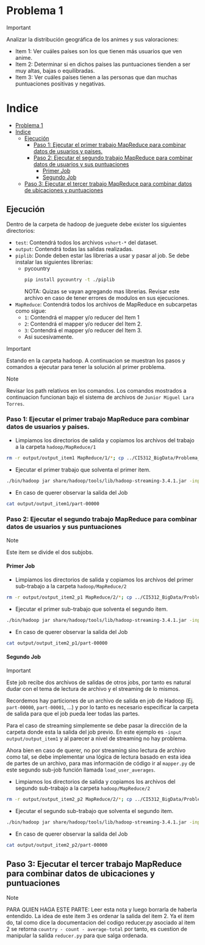 # Problema 1

>[!IMPORTANT]
> Analizar la distribución geográfica de los animes y sus valoraciones:
> * Item 1: Ver cuáles países son los que tienen más usuarios que ven anime.
> * Item 2: Determinar si en dichos países las puntuaciones tienden a ser muy altas, bajas o equilibradas.
> * Item 3: Ver cuáles países tienen a las personas que dan muchas puntuaciones positivas y negativas.

# Indice
- [Problema 1](#problema-1)
- [Indice](#indice)
	- [Ejecución](#ejecución)
		- [Paso 1: Ejecutar el primer trabajo MapReduce para combinar datos de usuarios y paises.](#paso-1-ejecutar-el-primer-trabajo-mapreduce-para-combinar-datos-de-usuarios-y-paises)
		- [Paso 2: Ejecutar el segundo trabajo MapReduce para combinar datos de usuarios y sus puntuaciones](#paso-2-ejecutar-el-segundo-trabajo-mapreduce-para-combinar-datos-de-usuarios-y-sus-puntuaciones)
			- [Primer Job](#primer-job)
			- [Segundo Job](#segundo-job)
	- [Paso 3: Ejecutar el tercer trabajo MapReduce para combinar datos de ubicaciones y puntuaciones](#paso-3-ejecutar-el-tercer-trabajo-mapreduce-para-combinar-datos-de-ubicaciones-y-puntuaciones)

## Ejecución

Dentro de la carpeta de hadoop de jueguete debe exister los siguientes directorios:
- `test`: Contendrá todos los archivos `vshort-*` del dataset.
- `output`: Contendrá todas las salidas realizadas.
- `piplib`: Donde deben estar las librerias a usar y pasar al job. Se debe instalar las siguientes librerias:
  - pycountry
	```bash
	pip install pycountry -t ./piplib
	```
	NOTA: Quizas se vayan agregando mas librerias. Revisar este archivo en caso de tener errores de modulos en sus ejecuciones.
- `MapReduce`: Contendrá todos los archivos de MapReduce en subcarpetas como sigue:
  - `1`: Contendrá el mapper y/o reducer del Item 1
  - `2`: Contendrá el mapper y/o reducer del Item 2.
  - `3`: Contendrá el mapper y/o reducer del Item 3.
  - Asi sucesivamente.

>[!IMPORTANT]
>Estando en la carpeta hadoop.
A continuacion se muestran los pasos y comandos a ejecutar para tener la solución al primer problema.

> [!NOTE]
> Revisar los path relativos en los comandos. Los comandos mostrados a continuacion funcionan bajo el sistema de archivos de `Junior Miguel Lara Torres`.

### Paso 1: Ejecutar el primer trabajo MapReduce para combinar datos de usuarios y paises.

* Limpiamos los directorios de salida y copiamos los archivos del trabajo a la carpeta `hadoop/MapReduce/1`
```bash
rm -r output/output_item1 MapReduce/1/*; cp ../CI5312_BigData/Problema_1/Item_1/* MapReduce/1 
```

* Ejecutar el primer trabajo que solventa el primer item.
```bash
./bin/hadoop jar share/hadoop/tools/lib/hadoop-streaming-3.4.1.jar -input test/vshort-users-details-2023.csv -output output/output_item1 -mapper "python3 mapper.py" -reducer "python3 reducer.py" -file MapReduce/1/mapper.py -file MapReduce/1/reducer.py -file piplib
```

* En caso de querer observar la salida del Job
```bash
cat output/output_item1/part-00000
```
### Paso 2: Ejecutar el segundo trabajo MapReduce para combinar datos de usuarios y sus puntuaciones

>[!NOTE]
> Este item se divide el dos subjobs.

#### Primer Job

* Limpiamos los directorios de salida y copiamos los archivos del primer sub-trabajo a la carpeta `hadoop/MapReduce/2`
```bash
rm -r output/output_item2_p1 MapReduce/2/*; cp ../CI5312_BigData/Problema_1/Item_2/MapReduce1/* MapReduce/2
```

* Ejecutar el primer sub-trabajo que solventa el segundo item.
```bash
./bin/hadoop jar share/hadoop/tools/lib/hadoop-streaming-3.4.1.jar -input test/vshort-users-score-2023.csv -output output/output_item2_p1 -mapper "python3 mapper.py" -reducer "python3 reducer.py" -file MapReduce/2/mapper.py -file MapReduce/2/reducer.py
```

* En caso de querer observar la salida del Job
```bash
cat output/output_item2_p1/part-00000
```

#### Segundo Job

>[!IMPORTANT]
> Este job recibe dos archivos de salidas de otros jobs, por tanto es natural dudar con el tema de lectura de archivo y el streaming de lo mismos. 
>
> Recordemos hay particiones de un archivo de salida en job de Hadoop (Ej. `part-00000`, `part-00001`, ...) y por lo tanto es necesario especificar la carpeta de salida para que el job pueda leer todas las partes.
> 
> Para el caso de streaming simplemente se debe pasar la dirección de la carpeta donde esta la salida del job previo. En este ejemplo es `-input output/output_item1` y al parecer a nivel de streaming no hay problema.
> 
>  Ahora bien en caso de querer, no por streaming sino lectura de archivo como tal, se debe implementar una lógica de lectura basado en esta idea de partes de un archivo, para mas información de código ir al `mapper.py` de este segundo sub-job función llamada `load_user_averages`.

* Limpiamos los directorios de salida y copiamos los archivos del segundo sub-trabajo a la carpeta `hadoop/MapReduce/2`
```bash
rm -r output/output_item2_p2 MapReduce/2/*; cp ../CI5312_BigData/Problema_1/Item_2/MapReduce2/* MapReduce/2
```

* Ejecutar el segundo sub-trabajo que solventa el segundo item.
```bash
./bin/hadoop jar share/hadoop/tools/lib/hadoop-streaming-3.4.1.jar -input output/output_item1 -output output/output_item2_p2 -mapper "python3 mapper.py" -file MapReduce/2/mapper.py -file output/output_item2_p1
```

* En caso de querer observar la salida del Job
```bash
cat output/output_item2_p2/part-00000
```

## Paso 3: Ejecutar el tercer trabajo MapReduce para combinar datos de ubicaciones y puntuaciones

>[!NOTE]
> PARA QUIEN HAGA ESTE PARTE: Leer esta nota y luego borrarla de haberla entendido. La idea de este item 3 es ordenar la salida del item 2. Ya el item do, tal como dice la documentacion del codigo reducer.py asociado al item 2 se retorna `country - count - average-total` por tanto, es cuestion de manipular la salida `reducer.py` para que salga ordenada.